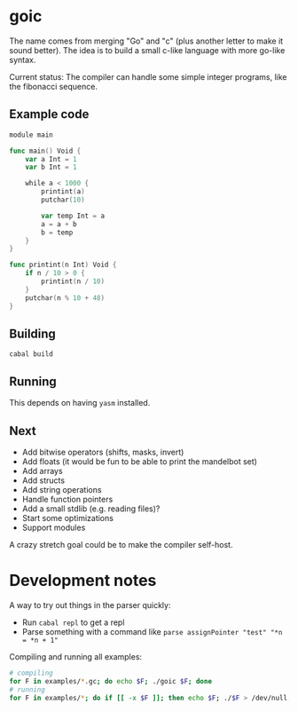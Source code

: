 
# goic

The name comes from merging "Go" and "c" (plus another letter to make it sound better).
The idea is to build a small c-like language with more go-like syntax.

Current status: The compiler can handle some simple integer programs, like the
fibonacci sequence.

## Example code

```go
module main

func main() Void {
    var a Int = 1
    var b Int = 1

    while a < 1000 {
        printint(a)
        putchar(10)

        var temp Int = a
        a = a + b
        b = temp
    }
}

func printint(n Int) Void {
    if n / 10 > 0 {
        printint(n / 10)
    }
    putchar(n % 10 + 48)
}
```

## Building

`cabal build`

## Running

This depends on having `yasm` installed.

## Next

- Add bitwise operators (shifts, masks, invert)
- Add floats (it would be fun to be able to print the mandelbot set)
- Add arrays
- Add structs
- Add string operations
- Handle function pointers
- Add a small stdlib (e.g. reading files)?
- Start some optimizations
- Support modules

A crazy stretch goal could be to make the compiler self-host.

# Development notes

A way to try out things in the parser quickly:

- Run `cabal repl` to get a repl
- Parse something with a command like `parse assignPointer "test" "*n = *n + 1"`

Compiling and running all examples:

```bash
# compiling
for F in examples/*.gc; do echo $F; ./goic $F; done
# running
for F in examples/*; do if [[ -x $F ]]; then echo $F; ./$F > /dev/null; fi; done
```
